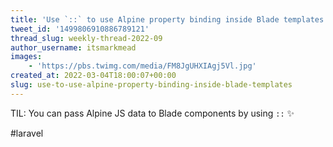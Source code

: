 ```yaml
---
title: 'Use `::` to use Alpine property binding inside Blade templates'
tweet_id: '1499806910886789121'
thread_slug: weekly-thread-2022-09
author_username: itsmarkmead
images:
    - 'https://pbs.twimg.com/media/FM8JgUHXIAgj5Vl.jpg'
created_at: 2022-03-04T18:00:07+00:00
slug: use-to-use-alpine-property-binding-inside-blade-templates
---
```

TIL: You can pass Alpine JS data to Blade components by using `::` ✨

#laravel